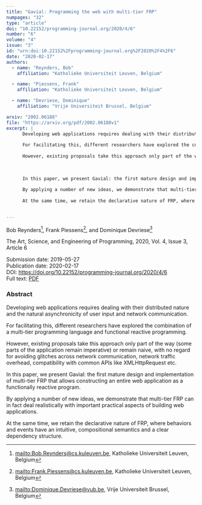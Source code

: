 ```yaml
---
title: "Gavial: Programming the web with multi-tier FRP"
numpages: "32"
type: "article"
doi: "10.22152/programming-journal.org/2020/4/6"
number: "6"
volume: "4"
issue: "3"
id: "urn:doi:10.22152%2Fprogramming-journal.org%2F2020%2F4%2F6"
date: "2020-02-17"
authors: 
  - name: "Reynders, Bob"
    affiliation: "Katholieke Universiteit Leuven, Belgium"

  - name: "Piessens, Frank"
    affiliation: "Katholieke Universiteit Leuven, Belgium"

  - name: "Devriese, Dominique"
    affiliation: "Vrije Universiteit Brussel, Belgium"

arxiv: "2002.06188"
file: "https://arxiv.org/pdf/2002.06188v1"
excerpt: |
      Developing web applications requires dealing with their distributed nature and the natural asynchronicity of user input and network communication.
    
      For facilitating this, different researchers have explored the combination of a multi-tier programming language and functional reactive programming.
    
      However, existing proposals take this approach only part of the way (some parts of the application remain imperative) or remain naive, with no regard for avoiding glitches across network communication, network traffic overhead, compatibility with common APIs like XMLHttpRequest etc.
    
    
    
      In this paper, we present Gavial: the first mature design and implementation of multi-tier FRP that allows constructing an entire web application as a functionally reactive program.
    
      By applying a number of new ideas, we demonstrate that multi-tier FRP can in fact deal realistically with important practical aspects of building web applications.
    
      At the same time, we retain the declarative nature of FRP, where behaviors and events have an intuitive, compositional semantics and a clear dependency structure.
    

---
```

Bob Reynders[^1], Frank Piessens[^2], and Dominique Devriese[^3]

The Art, Science, and Engineering of Programming, 2020, Vol. 4, Issue 3, Article 6

Submission date: 2019-05-27  
Publication date: 2020-02-17  
DOI: <https://doi.org/10.22152/programming-journal.org/2020/4/6>  
Full text: [PDF](https://arxiv.org/pdf/2002.06188v1)  


### Abstract

  Developing web applications requires dealing with their distributed nature and the natural asynchronicity of user input and network communication.

  For facilitating this, different researchers have explored the combination of a multi-tier programming language and functional reactive programming.

  However, existing proposals take this approach only part of the way (some parts of the application remain imperative) or remain naive, with no regard for avoiding glitches across network communication, network traffic overhead, compatibility with common APIs like XMLHttpRequest etc.



  In this paper, we present Gavial: the first mature design and implementation of multi-tier FRP that allows constructing an entire web application as a functionally reactive program.

  By applying a number of new ideas, we demonstrate that multi-tier FRP can in fact deal realistically with important practical aspects of building web applications.

  At the same time, we retain the declarative nature of FRP, where behaviors and events have an intuitive, compositional semantics and a clear dependency structure.




[^1]: <mailto:Bob.Reynders@cs.kuleuven.be>, Katholieke Universiteit Leuven, Belgium
[^2]: <mailto:Frank.Piessens@cs.kuleuven.be>, Katholieke Universiteit Leuven, Belgium
[^3]: <mailto:Dominique.Devriese@vub.be>, Vrije Universiteit Brussel, Belgium
